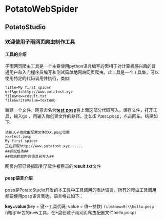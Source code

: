 # PotatoWebSpider

## PotatoStudio

### 欢迎使用子雨网页爬虫制作工具



#### 工具的介绍

子雨网页爬虫工具是一个主要使用python语言编写的面相于对计算机感兴趣的普通用户和入门程序员编写和测试简单地网站网页爬虫。此工具是一个工具集，可以使用特定的代码调用并执行，类似:

```posp
title=My first spider
url&get=http://www.potatost.xyz
file&new=result.txt
file&writeValue=textWeb
```

新建一个文件，随意命名为<u>**test.posp**</u>将上面这部分代码写入，保存文件，打开工具，输入go ，再输入你创建文件的路径。比如:E:\\\test.posp，点击回车。结果如下:

```psop
请输入子雨爬虫配置文件XXX.posp位置
>>>test.posp
My first spider
正在抓取http://www.potatost.xyz......
##抓取成功##
##网站抓取内容信息已写入##
```

网页内容已经抓取到了软件根目录的**result.txt**文件

#### posp语言介绍

posp是PotatoStudio开发的本工具中工具调用的表达语言，所有的爬虫工具调用都要使用posp语言表达。语言格式如下：

**key=value**(key = 键--工具代码; value = 值--参数)
`file&new=E:\\hello.posp` (调用file包的new工具，在E盘创建子雨网页爬虫配置文件hello.posp)